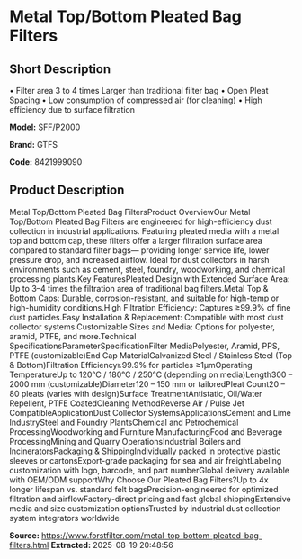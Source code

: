 # Metal Top/Bottom Pleated Bag Filters

## Short Description

• Filter area 3 to 4 times Larger than traditional filter bag
• Open Pleat Spacing
• Low consumption of compressed air (for cleaning)
• High efficiency due to surface filtration

**Model:** SFF/P2000

**Brand:** GTFS

**Code:** 8421999090

## Product Description

Metal Top/Bottom Pleated Bag FiltersProduct OverviewOur Metal Top/Bottom Pleated Bag Filters are engineered for high-efficiency dust collection in industrial applications. Featuring pleated media with a metal top and bottom cap, these filters offer a larger filtration surface area compared to standard filter bags— providing longer service life, lower pressure drop, and increased airflow. Ideal for dust collectors in harsh environments such as cement, steel, foundry, woodworking, and chemical processing plants.Key FeaturesPleated Design with Extended Surface Area: Up to 3–4 times the filtration area of traditional bag filters.Metal Top & Bottom Caps: Durable, corrosion-resistant, and suitable for high-temp or high-humidity conditions.High Filtration Efficiency: Captures ≥99.9% of fine dust particles.Easy Installation & Replacement: Compatible with most dust collector systems.Customizable Sizes and Media: Options for polyester, aramid, PTFE, and more.Technical SpecificationsParameterSpecificationFilter MediaPolyester, Aramid, PPS, PTFE (customizable)End Cap MaterialGalvanized Steel / Stainless Steel (Top & Bottom)Filtration Efficiency≥99.9% for particles ≥1μmOperating TemperatureUp to 120°C / 180°C / 250°C (depending on media)Length300 – 2000 mm (customizable)Diameter120 – 150 mm or tailoredPleat Count20 – 80 pleats (varies with design)Surface TreatmentAntistatic, Oil/Water Repellent, PTFE CoatedCleaning MethodReverse Air / Pulse Jet CompatibleApplicationDust Collector SystemsApplicationsCement and Lime IndustrySteel and Foundry PlantsChemical and Petrochemical ProcessingWoodworking and Furniture ManufacturingFood and Beverage ProcessingMining and Quarry OperationsIndustrial Boilers and IncineratorsPackaging & ShippingIndividually packed in protective plastic sleeves or cartonsExport-grade packaging for sea and air freightLabeling customization with logo, barcode, and part numberGlobal delivery available with OEM/ODM supportWhy Choose Our Pleated Bag Filters?Up to 4x longer lifespan vs. standard felt bagsPrecision-engineered for optimized filtration and airflowFactory-direct pricing and fast global shippingExtensive media and size customization optionsTrusted by industrial dust collection system integrators worldwide

**Source:** https://www.forstfilter.com/metal-top-bottom-pleated-bag-filters.html
**Extracted:** 2025-08-19 20:48:56
